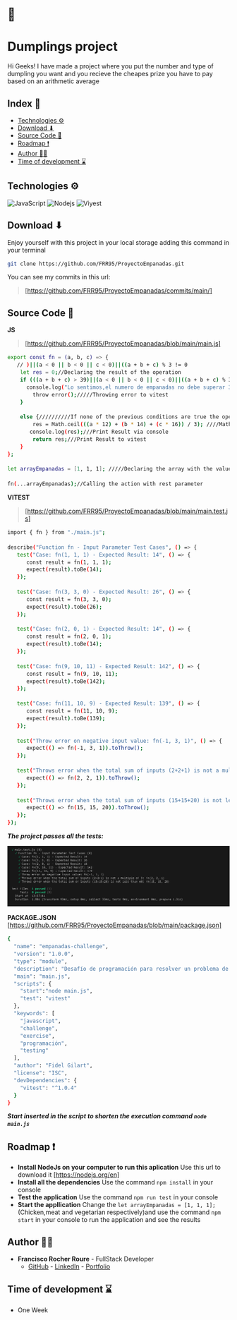 # 🥟
# Dumplings project

Hi Geeks! I have made a project where you put the number and type of dumpling you want and you recieve the cheapes prize you have to pay based on an arithmetic average   

## Index 🧾

- [Technologies ⚙](#technologies-)
- [Download ⬇](#download-)
- [Source Code 🔬](#source-code-)
- [Roadmap ❗](#roadmap-)
- [Author 🙍‍♂️](#author-🙍‍♂️)
- [Time of development ⌛](#time-of-development-)



## Technologies ⚙

<img src="https://img.shields.io/badge/JavaScript-F7DF1E?style=for-the-badge&logo=css3&logoColor=white" alt="JavaScript" />
<img src="https://img.shields.io/badge/NodeJs-339933?style=for-the-badge&logo=Node.js&logoColor=white" alt="Nodejs" />
<img src="https://img.shields.io/badge/VITEST-6E9F18?style=for-the-badge&logo=Vitest&logoColor=white" alt="Viyest" />




## Download ⬇

Enjoy yourself with this project in your local storage adding this command in your terminal

```sh
git clone https://github.com/FRR95/ProyectoEmpanadas.git
```

You can see my commits in this url:

> [https://github.com/FRR95/ProyectoEmpanadas/commits/main/]

## Source Code 🔬

**JS**
> [https://github.com/FRR95/ProyectoEmpanadas/blob/main/main.js]


```sh
export const fn = (a, b, c) => {
   // )||(a < 0 || b < 0 || c < 0)||((a + b + c) % 3 != 0
    let res = 0;//Declaring the result of the operation
    if (((a + b + c) > 39)||(a < 0 || b < 0 || c < 0)||((a + b + c) % 3 != 0)) { ///If the Sum of the three values is more than 39 or one of the three values is negative (less than zero) or the sum of the three numbers is not divisible by three (module 3 is not equal 0)
      console.log("Lo sentimos,el numero de empanadas no debe superar 39");///Print Error message via console
        throw error();/////Throwing error to vitest
    }
  
    else {//////////If none of the previous conditions are true the operation can be done 
        res = Math.ceil(((a * 12) + (b * 14) + (c * 16)) / 3); ////Math.ceil method in case of decimal number result,round that one,each number of meals with their own prize added together and divided by the number of values (arithmetic average)
       console.log(res);///Print Result via console
        return res;///Print Result to vitest
    }
};

let arrayEmpanadas = [1, 1, 1]; /////Declaring the array with the values

fn(...arrayEmpanadas);//Calling the action with rest parameter
```

**VITEST**
> [https://github.com/FRR95/ProyectoEmpanadas/blob/main/main.test.js]

```sh
import { fn } from "./main.js";

describe("Function fn - Input Parameter Test Cases", () => {
   test("Case: fn(1, 1, 1) - Expected Result: 14", () => {
      const result = fn(1, 1, 1);
      expect(result).toBe(14);
   });

   test("Case: fn(3, 3, 0) - Expected Result: 26", () => {
      const result = fn(3, 3, 0);
      expect(result).toBe(26);
   });

   test("Case: fn(2, 0, 1) - Expected Result: 14", () => {
      const result = fn(2, 0, 1);
      expect(result).toBe(14);
   });

   test("Case: fn(9, 10, 11) - Expected Result: 142", () => {
      const result = fn(9, 10, 11);
      expect(result).toBe(142);
   });

   test("Case: fn(11, 10, 9) - Expected Result: 139", () => {
      const result = fn(11, 10, 9);
      expect(result).toBe(139);
   });

   test("Throw error on negative input value: fn(-1, 3, 1)", () => {
      expect(() => fn(-1, 3, 1)).toThrow();
   });

   test("Throws error when the total sum of inputs (2+2+1) is not a multiple of 3: fn(2, 2, 1)", () => {
      expect(() => fn(2, 2, 1)).toThrow();
   });

   test("Throws error when the total sum of inputs (15+15+20) is not less than 40: fn(15, 15, 20)", () => {
      expect(() => fn(15, 15, 20)).toThrow();
   });
});
```
***The project passes all the tests:***

<img src="./img/capturetest.PNG">


**PACKAGE.JSON**
[https://github.com/FRR95/ProyectoEmpanadas/blob/main/package.json]
```sh
{
  "name": "empanadas-challenge",
  "version": "1.0.0",
  "type": "module",
  "description": "Desafío de programación para resolver un problema de optimización para minimizar el gasto al comprar empanadas. Se incluye una descripción detallada del problema y se proporcionan casos de prueba.",
  "main": "main.js",
  "scripts": {
    "start":"node main.js",
    "test": "vitest"
  },
  "keywords": [
    "javascript",
    "challenge",
    "exercise",
    "programación",
    "testing"
  ],
  "author": "Fidel Gilart",
  "license": "ISC",
  "devDependencies": {
    "vitest": "^1.0.4"
  }
}
```
***Start inserted in the script to shorten the execution command ```node main.js```***
## Roadmap ❗

- **Install NodeJs on your computer to run this aplication** Use this url to download it [https://nodejs.org/en]
- **Install all the dependencies** Use the command ```npm install``` in your console
- **Test the application** Use the command ```npm run test``` in your console
- **Start the appllication** Change the ```let arrayEmpanadas = [1, 1, 1]; ```(Chicken,meat and vegetarian respectively)and use the command ```npm start``` in your console to run the application and see the results


## Author 🙍‍♂️

- **Francisco Rocher Roure** - FullStack Developer
  - [GitHub](https://github.com/FRR95) - [LinkedIn](https://www.linkedin.com/in/franciscorocher/) - [Portfolio](https://franciscorocherdev.com/)



## Time of development ⌛

- One Week